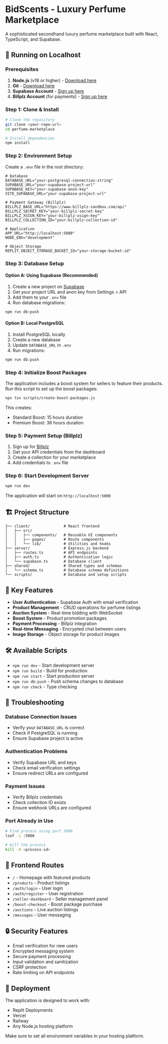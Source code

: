 # BidScents - Luxury Perfume Marketplace

A sophisticated secondhand luxury perfume marketplace built with React, TypeScript, and Supabase.

## 🚀 Running on Localhost

### Prerequisites

1. **Node.js** (v18 or higher) - [Download here](https://nodejs.org/)
2. **Git** - [Download here](https://git-scm.com/)
3. **Supabase Account** - [Sign up here](https://supabase.com/)
4. **Billplz Account** (for payments) - [Sign up here](https://www.billplz.com/)

### Step 1: Clone & Install

```bash
# Clone the repository
git clone <your-repo-url>
cd perfume-marketplace

# Install dependencies
npm install
```

### Step 2: Environment Setup

Create a `.env` file in the root directory:

```env
# Database
DATABASE_URL="your-postgresql-connection-string"
SUPABASE_URL="your-supabase-project-url"
SUPABASE_KEY="your-supabase-anon-key"
VITE_SUPABASE_URL="your-supabase-project-url"

# Payment Gateway (Billplz)
BILLPLZ_BASE_URL="https://www.billplz-sandbox.com/api"
BILLPLZ_SECRET_KEY="your-billplz-secret-key"
BILLPLZ_XSIGN_KEY="your-billplz-xsign-key"
BILLPLZ_COLLECTION_ID="your-billplz-collection-id"

# Application
APP_URL="http://localhost:5000"
NODE_ENV="development"

# Object Storage
REPLIT_OBJECT_STORAGE_BUCKET_ID="your-storage-bucket-id"
```

### Step 3: Database Setup

#### Option A: Using Supabase (Recommended)

1. Create a new project on [Supabase](https://supabase.com/)
2. Get your project URL and anon key from Settings > API
3. Add them to your `.env` file
4. Run database migrations:

```bash
npm run db:push
```

#### Option B: Local PostgreSQL

1. Install PostgreSQL locally
2. Create a new database
3. Update `DATABASE_URL` in `.env`
4. Run migrations:

```bash
npm run db:push
```

### Step 4: Initialize Boost Packages

The application includes a boost system for sellers to feature their products. Run this script to set up the boost packages:

```bash
npx tsx scripts/create-boost-packages.js
```

This creates:
- Standard Boost: 15 hours duration
- Premium Boost: 36 hours duration

### Step 5: Payment Setup (Billplz)

1. Sign up for [Billplz](https://www.billplz.com/)
2. Get your API credentials from the dashboard
3. Create a collection for your marketplace
4. Add credentials to `.env` file

### Step 6: Start Development Server

```bash
npm run dev
```

The application will start on `http://localhost:5000`

## 🏗️ Project Structure

```
├── client/               # React frontend
│   ├── src/
│   │   ├── components/   # Reusable UI components
│   │   ├── pages/        # Route components
│   │   └── lib/          # Utilities and hooks
├── server/               # Express.js backend
│   ├── routes.ts         # API endpoints
│   ├── auth.ts           # Authentication logic
│   └── supabase.ts       # Database client
├── shared/               # Shared types and schemas
│   └── schema.ts         # Database schema definitions
└── scripts/              # Database and setup scripts
```

## 🔧 Key Features

- **User Authentication** - Supabase Auth with email verification
- **Product Management** - CRUD operations for perfume listings
- **Auction System** - Real-time bidding with WebSocket
- **Boost System** - Product promotion packages
- **Payment Processing** - Billplz integration
- **Real-time Messaging** - Encrypted chat between users
- **Image Storage** - Object storage for product images

## 🛠️ Available Scripts

- `npm run dev` - Start development server
- `npm run build` - Build for production
- `npm run start` - Start production server
- `npm run db:push` - Push schema changes to database
- `npm run check` - Type checking

## 🐛 Troubleshooting

### Database Connection Issues
- Verify your `DATABASE_URL` is correct
- Check if PostgreSQL is running
- Ensure Supabase project is active

### Authentication Problems
- Verify Supabase URL and keys
- Check email verification settings
- Ensure redirect URLs are configured

### Payment Issues
- Verify Billplz credentials
- Check collection ID exists
- Ensure webhook URLs are configured

### Port Already in Use
```bash
# Find process using port 5000
lsof -i :5000

# Kill the process
kill -9 <process-id>
```

## 📱 Frontend Routes

- `/` - Homepage with featured products
- `/products` - Product listings
- `/auth/login` - User login
- `/auth/register` - User registration
- `/seller-dashboard` - Seller management panel
- `/boost-checkout` - Boost package purchase
- `/auctions` - Live auction listings
- `/messages` - User messaging

## 🔒 Security Features

- Email verification for new users
- Encrypted messaging system
- Secure payment processing
- Input validation and sanitization
- CSRF protection
- Rate limiting on API endpoints

## 🚀 Deployment

The application is designed to work with:
- Replit Deployments
- Vercel
- Railway
- Any Node.js hosting platform

Make sure to set all environment variables in your hosting platform.